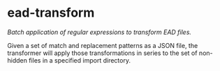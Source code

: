 # ead-transform
<i>Batch application of regular expressions to transform EAD files.</i>

Given a set of match and replacement patterns as a JSON file, the transformer will apply those transformations in series to the set of non-hidden files in a specified import directory.
